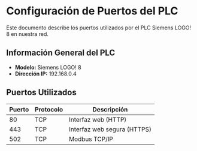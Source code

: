# Configuración de Puertos del PLC

Este documento describe los puertos utilizados por el PLC Siemens LOGO! 8 en nuestra red.

## Información General del PLC
- **Modelo:** Siemens LOGO! 8
- **Dirección IP:** 192.168.0.4

## Puertos Utilizados
| Puerto | Protocolo | Descripción          |
|--------|-----------|----------------------|
| 80     | TCP       | Interfaz web (HTTP)  |
| 443    | TCP       | Interfaz web segura (HTTPS) |
| 502    | TCP       | Modbus TCP/IP        |

